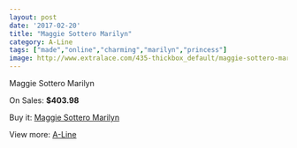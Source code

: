 ```yaml
---
layout: post
date: '2017-02-20'
title: "Maggie Sottero Marilyn"
category: A-Line
tags: ["made","online","charming","marilyn","princess"]
image: http://www.extralace.com/435-thickbox_default/maggie-sottero-marilyn.jpg
---
```

Maggie Sottero Marilyn

On Sales: **$403.98**
<a href="https://www.extralace.com/a-line/209-maggie-sottero-marilyn.html"><amp-img layout="responsive" width="600" height="600" src="//www.extralace.com/435-thickbox_default/maggie-sottero-marilyn.jpg" alt="Maggie Sottero Marilyn 0" /></a>
<a href="https://www.extralace.com/a-line/209-maggie-sottero-marilyn.html"><amp-img layout="responsive" width="600" height="600" src="//www.extralace.com/436-thickbox_default/maggie-sottero-marilyn.jpg" alt="Maggie Sottero Marilyn 1" /></a>

Buy it: [Maggie Sottero Marilyn](https://www.extralace.com/a-line/209-maggie-sottero-marilyn.html "Maggie Sottero Marilyn")

View more: [A-Line](https://www.extralace.com/2-a-line "A-Line")
